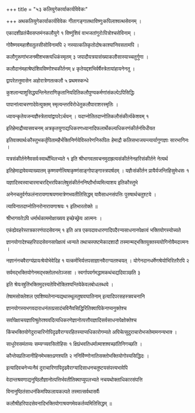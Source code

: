 +++
title = "५३ कलियुगेकार्याकार्यविवेकः"

+++
अथकलियुगेकार्याकार्यविवेकः गीतागङ्गातथाविष्णुःकपिलाश्वत्थसेवनम् ।

एकादशीव्रतंचैवसप्तमंनकलौयुगे १ विष्णुंशिवं वाभजतांगुरोःपित्रोश्चसेविनाम् ।

गोवैष्णवमहाशैवतुलसीसोविनामपि २ नस्यात्कलिकृतोदोषःकाश्यांनिवसतामपि ।

कलौगुरूणांभजनमीशभक्त्यधिकंस्मृतम् ३ जपादौयत्रयासंख्याकलौसास्याच्चतुर्गुणा ।

कलौदानंमहाश्रेष्ठंशिवविष्णोश्चकीर्तनम् ४ कृतेयद्दशभिर्वर्षैस्त्रेतायांहायनेनतु ।

द्वापरेतत्तुमासेन अहोरात्रेणतत्कलौ ५ प्रथमस्कन्धे

कुशलान्याशुसिद्ध्यन्तिनेतराणिकृतानियदितिकलौपुण्यकर्मणांसंकल्पेऽपिसिद्धिः

पापानांत्वाचरणादेवेत्युक्तम् स्मृत्यन्तरविरोधेतुकलौपाराशरस्मृतिः ।

ध्यायन्कृतेयजन्यज्ञैस्त्रेतायांद्वापरेऽर्चयन् । यदाप्नोतितदाप्नोतिकलौसंकीर्त्यकेशवम् १

इतिहेमाद्रौव्यासवचनम् अत्रकृतयुगाद्यधिकरणध्यानादिफलार्थेकल्यधिकरणंकीर्तनंविधीयत

इतिवाक्यार्थःकौस्तुभकर्तृपितामहैर्भक्तिनिर्णयेविस्तरेणनिरूपितः हेमाद्रौ कलिसभाजयन्त्यार्यागुणज्ञाः सारभागिनः ।

यत्रसंकीर्तनेनैवसर्वःस्वार्थोभिलभ्यते १ इति श्रीभागवतवचनमुदाह्रत्यसंकीर्तनेनहरिसंकीर्तने नेत्यर्थ

इतिहेमाद्रावेवव्याख्यातम् कृष्णवर्णत्विषाकृष्णंसाङ्गोपाङ्गास्त्रपार्षदम् । यज्ञैःसंकीर्तन प्रायैर्यजन्तिहिसुमेधसः १

यज्ञादिस्वस्वाचारमाचरद्भिरपिकालेषुसंकीर्तननिष्ठौर्भाव्यमित्याशय इतिकौस्तुभे

अनेनचतुर्वर्गफलंनारायणाश्रयणमात्रेणभवतीतिसिद्धम् यावैसाधनसंपत्तिः पुरुषार्थचतुश्टये ।

त्याविनातदाप्नोतिनरोनारायणाश्रयः १ इतिभारतोक्ते ॥

श्रीभागवतेऽपि धर्मार्थकाममोक्षाख्यय इच्छेच्छ्रेय आत्मनः ।

एकंह्येवहरेस्तत्रकारणंपादसेवनम् १ इति अत्र एकपदावधारणादिपदैरन्यसाधनानपेक्षत्वं भक्तियोगस्योच्यते

ज्ञानयोगादेश्चहरिपादसेवनसापेक्षत्वं ध्वन्यते तथाचस्पष्टमेकादशादौ तस्मान्मद्भक्तियुक्तस्ययोगिनोवैमदात्मनः ।

नज्ञानंनचवैराग्यंप्रायःश्रेयोभेवेदिह १ यत्कर्मभिर्यत्तपसाज्ञानवैराग्यतश्चयत् । योगेनदानधर्मेणश्रेयोभिरितरैरपि २

सर्वमद्भक्तियोगेनमद्भक्तोलभतेञ्जसा । स्वर्गापवर्गमद्धामकथंचद्यदिवाञ्छति ३

इति श्रेयःस्रुतिंभक्तिमुदस्यतेविभोक्लिश्यन्तियेकेवलबोधलब्धये ।

तेषामसोक्लेशल एवशिष्यतेनान्यद्यथास्थूलतुषावघातिनाम् इत्यादिपरसहस्त्रवचनानि

ज्ञानयोगस्यभगवदाराधनंतत्प्रसादंचविनैवसिद्धिरितिक्वापिकेनाप्यनुक्तेश्च

सर्वापेक्षाचयज्ञापिश्रुतेरश्ववदित्यधिकरणेज्ञानोत्पत्तौयज्ञादिसर्वसाधनापेक्षोक्तेश्च

किंचभक्तियोगेदुराचारिनोपिदृढवैराग्यरहितस्याप्यधिकारोगम्यते अपिचेत्सुदुराचारोभजतेमामनन्यभाक्‍ ।

साधुरेवसमंतव्यः सम्यग्व्यवसितोहिसः १ क्षिप्रंभवतिधर्मात्माशश्वच्छांतिनिगच्छति ।

कौन्तेयप्रतिजानीहिनमेभक्तःप्रणश्यति २ ननिर्विण्णोनातिसक्तोभक्तियोगोस्यसिद्धिदः ।

इत्यादिवचनेभ्यःनैवं दुराचारिणापिदृढवैराग्यादिसाधनचतुष्टयसंपत्त्यभावेपि

वेदान्तश्रवणाद्यनुष्ठितौज्ञानोत्पत्तिर्भवतीतिक्वाप्युपलभ्यते नचयथोक्ताधिकारसंपत्ति

विनानुष्ठितंसाधनंकिमपिफलायकल्पते तस्मात्सर्वथासर्वैः

कलौश्रीहरिपादसेवनादिभक्तियोगाश्रयणमेवकर्तव्यमितिसिद्धम् ॥
